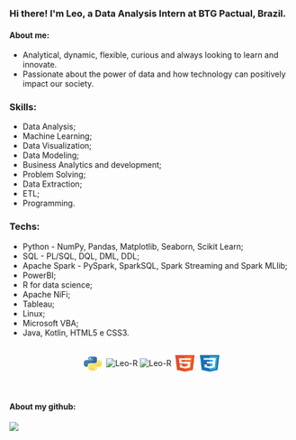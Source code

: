 ### Hi there! I'm Leo, a Data Analysis Intern at BTG Pactual, Brazil.


#### About me:
- Analytical, dynamic, flexible, curious and always looking to learn and innovate. 
- Passionate about the power of data and how technology can positively impact our society.

### Skills:
- Data Analysis;
- Machine Learning;
- Data Visualization;
- Data Modeling;
- Business Analytics and
development;
- Problem Solving;
- Data Extraction;
- ETL;
- Programming.

### Techs: 
- Python - NumPy, Pandas, Matplotlib, Seaborn, Scikit Learn;
- SQL - PL/SQL, DQL, DML, DDL;
- Apache Spark - PySpark, SparkSQL, Spark Streaming and Spark MLlib;
- PowerBI;
- R for data science;
- Apache NiFi;
- Tableau;
- Linux;
- Microsoft VBA;
- Java, Kotlin, HTML5 e CSS3.

<div style="display: inline_block"><br>
  <div align = "center">
  <img align="center" alt="Leo-Python" height="30" width="40" src="https://raw.githubusercontent.com/devicons/devicon/master/icons/python/python-original.svg">
  <img align="center" alt="Leo-R" height="30" width="40" src="https://cdn.jsdelivr.net/gh/devicons/devicon/icons/r/r-original.svg" />
  <img align="center" alt="Leo-R" height="30" width="40" src="https://cdn.jsdelivr.net/gh/devicons/devicon/icons/java/java-original.svg" />
  <img align="center" alt="Leo-HTML" height="30" width="40" src="https://raw.githubusercontent.com/devicons/devicon/master/icons/html5/html5-original.svg">
  <img align="center" alt="Leo-CSS" height="30" width="40" src="https://raw.githubusercontent.com/devicons/devicon/master/icons/css3/css3-original.svg">
</div>

  
 <br>
 <br>
  
#### About my github:  <br>
<div align="left">
  <a href="https://github.com/leoEvangelista03">
  <img height="180em" src="https://github-readme-stats.vercel.app/api?username=leoEvangelista03&show_icons=true&theme=dark&include_all_commits=true&count_private=true"/>
</div>

